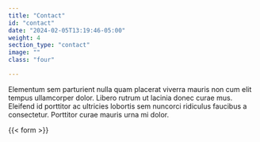 ```yaml
---
title: "Contact"
id: "contact"
date: "2024-02-05T13:19:46-05:00"
weight: 4
section_type: "contact"
image: ""
class: "four"

---
```

Elementum sem parturient nulla quam placerat viverra mauris non cum elit tempus ullamcorper dolor. Libero rutrum ut lacinia donec curae mus. Eleifend id porttitor ac ultricies lobortis sem nuncorci ridiculus faucibus a consectetur. Porttitor curae mauris urna mi dolor.

{{< form >}}